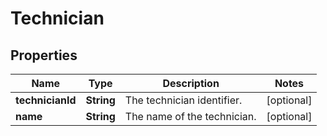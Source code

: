 # Technician

## Properties
Name | Type | Description | Notes
------------ | ------------- | ------------- | -------------
**technicianId** | **String** | The technician identifier. |  [optional]
**name** | **String** | The name of the technician. |  [optional]
